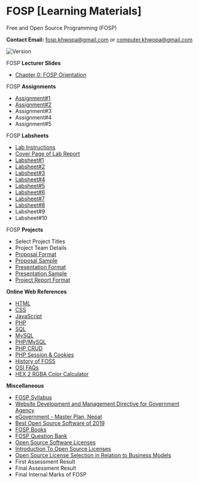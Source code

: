 # FOSP [Learning Materials]
Free and Open Source Programming (FOSP)

**Contact Email:** fosp.khwopa@gmail.com or computer.khwopa@gmail.com

 ![Version](https://img.shields.io/badge/version-1.0-blue.svg)

FOSP **Lecturer Slides**
- [Chapter 0: FOSP Orientation](https://github.com/Khwopa/FOSP/blob/master/Ch0_FOSP_Orientation.pdf)

FOSP **Assignments**
- [Assignment#1](https://github.com/Khwopa/FOSP/blob/master/FOSP_Assignments/Assignment_1.pdf)
- [Assignment#2](https://github.com/Khwopa/FOSP/blob/master/FOSP_Assignments/Assignment_2.pdf)
- Assignment#3
- Assignment#4
- Assignment#5

FOSP **Labsheets**
- [Lab Instructions](https://github.com/Khwopa/FOSP/blob/master/FOSP_Labsheets/01_Lab_Instructions.pdf)
- [Cover Page of Lab Report](https://github.com/Khwopa/FOSP/blob/master/FOSP_Labsheets/01_Cover_Page_of_Lab_Report.pdf)
- [Labsheet#1](https://github.com/Khwopa/FOSP/blob/master/FOSP_Labsheets/Labsheet_1.pdf)
- [Labsheet#2](https://github.com/Khwopa/FOSP/blob/master/FOSP_Labsheets/Labsheet_2.pdf)
- [Labsheet#3](https://github.com/Khwopa/FOSP/blob/master/FOSP_Labsheets/Labsheet_3.pdf)
- [Labsheet#4](https://github.com/Khwopa/FOSP/blob/master/FOSP_Labsheets/Labsheet_4.pdf)
- [Labsheet#5](https://github.com/Khwopa/FOSP/blob/master/FOSP_Labsheets/Labsheet_5.pdf)
- [Labsheet#6](https://github.com/Khwopa/FOSP/blob/master/FOSP_Labsheets/Labsheet_6.pdf)
- [Labsheet#7](https://github.com/Khwopa/FOSP/blob/master/FOSP_Labsheets/Labsheet_7.pdf)
- [Labsheet#8](https://github.com/Khwopa/FOSP/blob/master/FOSP_Labsheets/Labsheet_8.pdf)
- Labsheet#9
- Labsheet#10

FOSP **Projects**
- Select Project Titles
- Project Team Details
- [Proposal Format](https://drive.google.com/file/d/1hW2ivtfwjxNxQ09_eKIHQqZtGUK9U9LX/view?usp=sharing)
- [Proposal Sample](https://drive.google.com/file/d/1I_c2ICOGeGwBkW0tCM_f3v0Z2TBRlIB3/view?usp=sharing)
- [Presentation Format](https://drive.google.com/file/d/1zIPpnIvtOX3uGDxn_Xl5Zq408kBy_5JV/view?usp=sharing)
- [Presentation Sample](https://drive.google.com/file/d/1aMDTYm-qgx-PZSj-jidrMokG2iQyBhFH/view?usp=sharing)
- [Project Report Format](https://drive.google.com/file/d/1EdgNBNvSogAdGpSETENOCaqPf_zmEEuv/view?usp=sharing)

**Online Web References**
- [HTML](https://www.w3schools.com/html/html_intro.asp)
- [CSS](https://www.w3schools.com/css/css_intro.asp)
- [JavaScript](https://www.w3schools.com/js/js_intro.asp)
- [PHP](https://www.tutorialspoint.com/php/php_introduction.htm)
- [SQL](https://www.w3schools.com/sql/)
- [MySQL](https://www.w3schools.com/php/php_mysql_intro.asp)
- [PHP/MySQL](https://www.w3schools.com/php/php_mysql_intro.asp)
- [PHP CRUD](https://codingcyber.org/simple-crud-application-php-mysql-5855/)
- [PHP Session & Cookies](https://www.guru99.com/cookies-and-sessions.html)
- [History of FOSS](https://en.wikipedia.org/wiki/History_of_free_and_open-source_software)
- [OSI FAQs](https://opensource.org/faq)
- [HEX 2 RGBA Color Calculator](http://hex2rgba.devoth.com/)

**Miscellaneous**
- [FOSP Syllabus](https://github.com/Khwopa/FOSP/blob/master/FOSP_Syllabus.pdf)
- [Website Development and Management Directive for Government Agency](https://github.com/Khwopa/FOSP/blob/master/Website_Development_and_Management_Directive_for_Government_Agency.pdf)
- [eGovernment - Master Plan, Nepal](https://github.com/Khwopa/FOSP/blob/master/Nepal_eGovernment_MasterPlan.pdf)
- [Best Open Source Software of 2019](https://www.techradar.com/best/best-open-source-software)
- [FOSP Books](https://github.com/Khwopa/FOSP/issues/7)
- [FOSP Question Bank](https://github.com/Khwopa/FOSP/tree/master/FOSP_Questions)
- [Open Source Software Licenses](https://www.youtube.com/watch?v=HLAhwTE6RiU)
- [Introduction To Open Source Licenses](https://www.slideshare.net/leypascua/introduction-to-open-source-licenses)
- [Open Source License Selection in Relation to Business Models](https://timreview.ca/article/416)
- First Assessment Result
- Final Assessment Result
- Final Internal Marks of FOSP
